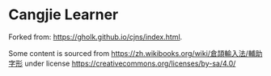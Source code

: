 # Cangjie Learner

Forked from: <https://gholk.github.io/cjns/index.html>.

Some content is sourced from <https://zh.wikibooks.org/wiki/倉頡輸入法/輔助字形> under license <https://creativecommons.org/licenses/by-sa/4.0/>
